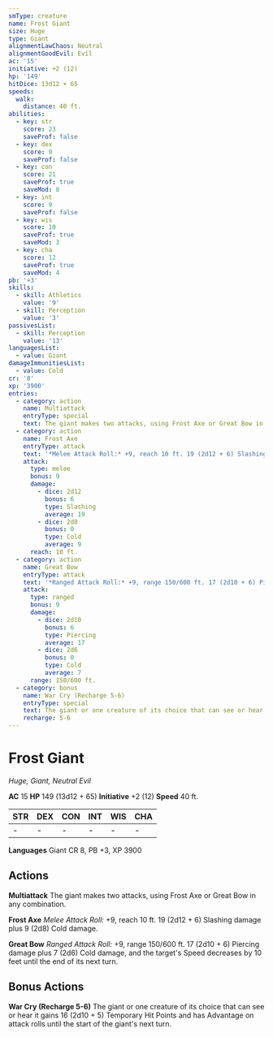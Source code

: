 ```yaml
---
smType: creature
name: Frost Giant
size: Huge
type: Giant
alignmentLawChaos: Neutral
alignmentGoodEvil: Evil
ac: '15'
initiative: +2 (12)
hp: '149'
hitDice: 13d12 + 65
speeds:
  walk:
    distance: 40 ft.
abilities:
  - key: str
    score: 23
    saveProf: false
  - key: dex
    score: 9
    saveProf: false
  - key: con
    score: 21
    saveProf: true
    saveMod: 8
  - key: int
    score: 9
    saveProf: false
  - key: wis
    score: 10
    saveProf: true
    saveMod: 3
  - key: cha
    score: 12
    saveProf: true
    saveMod: 4
pb: '+3'
skills:
  - skill: Athletics
    value: '9'
  - skill: Perception
    value: '3'
passivesList:
  - skill: Perception
    value: '13'
languagesList:
  - value: Giant
damageImmunitiesList:
  - value: Cold
cr: '8'
xp: '3900'
entries:
  - category: action
    name: Multiattack
    entryType: special
    text: The giant makes two attacks, using Frost Axe or Great Bow in any combination.
  - category: action
    name: Frost Axe
    entryType: attack
    text: '*Melee Attack Roll:* +9, reach 10 ft. 19 (2d12 + 6) Slashing damage plus 9 (2d8) Cold damage.'
    attack:
      type: melee
      bonus: 9
      damage:
        - dice: 2d12
          bonus: 6
          type: Slashing
          average: 19
        - dice: 2d8
          bonus: 0
          type: Cold
          average: 9
      reach: 10 ft.
  - category: action
    name: Great Bow
    entryType: attack
    text: '*Ranged Attack Roll:* +9, range 150/600 ft. 17 (2d10 + 6) Piercing damage plus 7 (2d6) Cold damage, and the target''s Speed decreases by 10 feet until the end of its next turn.'
    attack:
      type: ranged
      bonus: 9
      damage:
        - dice: 2d10
          bonus: 6
          type: Piercing
          average: 17
        - dice: 2d6
          bonus: 0
          type: Cold
          average: 7
      range: 150/600 ft.
  - category: bonus
    name: War Cry (Recharge 5-6)
    entryType: special
    text: The giant or one creature of its choice that can see or hear it gains 16 (2d10 + 5) Temporary Hit Points and has Advantage on attack rolls until the start of the giant's next turn.
    recharge: 5-6
---
```


# Frost Giant
*Huge, Giant, Neutral Evil*

**AC** 15
**HP** 149 (13d12 + 65)
**Initiative** +2 (12)
**Speed** 40 ft.

| STR | DEX | CON | INT | WIS | CHA |
| --- | --- | --- | --- | --- | --- |
| - | - | - | - | - | - |

**Languages** Giant
CR 8, PB +3, XP 3900

## Actions

**Multiattack**
The giant makes two attacks, using Frost Axe or Great Bow in any combination.

**Frost Axe**
*Melee Attack Roll:* +9, reach 10 ft. 19 (2d12 + 6) Slashing damage plus 9 (2d8) Cold damage.

**Great Bow**
*Ranged Attack Roll:* +9, range 150/600 ft. 17 (2d10 + 6) Piercing damage plus 7 (2d6) Cold damage, and the target's Speed decreases by 10 feet until the end of its next turn.

## Bonus Actions

**War Cry (Recharge 5-6)**
The giant or one creature of its choice that can see or hear it gains 16 (2d10 + 5) Temporary Hit Points and has Advantage on attack rolls until the start of the giant's next turn.
